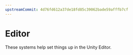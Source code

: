 ```yaml
---
upstreamCommit: 4d76fd612a37de18fd85c39062bade59afffb7cf
---
```


# Editor

These systems help set things up in the Unity Editor.